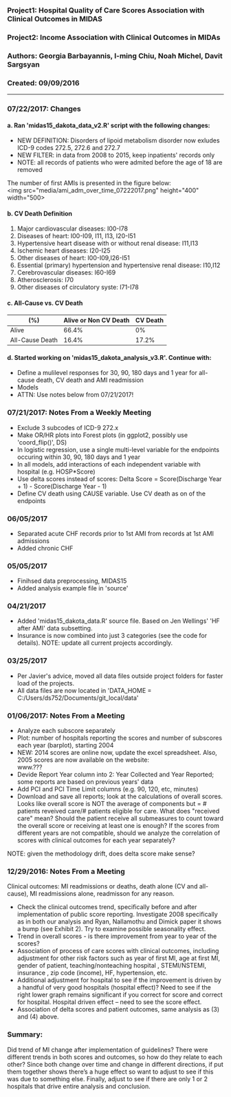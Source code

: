 ### Project1: Hospital Quality of Care Scores Association with Clinical Outcomes in MIDAS 
### Project2: Income Association with Clinical Outcomes in MIDAs
### Authors: Georgia Barbayannis, I-ming Chiu, Noah Michel, Davit Sargsyan   
### Created: 09/09/2016   

---

### 07/22/2017: Changes
#### a. Ran 'midas15_dakota_data_v2.R' script with the following changes:    
* NEW DEFINITION: Disorders of lipoid metabolism disorder now exludes ICD-9 codes 272.5, 272.6 and 272.7   
* NEW FILTER: in data from 2008 to 2015, keep inpatients' records only  
* NOTE: all records of patients who were admited before the age of 18 are removed  
   
The number of first AMIs is presented in the figure below:   
<img src="media/ami_adm_over_time_07222017.png" height="400" width="500>   

#### b. CV Death Definition
1. Major cardiovascular diseases: I00-I78   
2. Diseases of heart: I00-I09, I11, I13, I20-I51   
3. Hypertensive heart disease with or without renal disease: I11,I13  
4. Ischemic heart diseases: I20-I25  
5. Other diseases of heart: I00-I09,I26-I51   
6. Essential (primary) hypertension and hypertensive renal disease: I10,I12   
7. Cerebrovascular diseases: I60-I69   
8. Atherosclerosis: I70   
9. Other diseases of circulatory syste: I71-I78   

#### c. All-Cause vs. CV Death
| (%)                | Alive or Non CV Death | CV Death  |
|--------------------|-----------------------|-----------|
| Alive              | 66.4%                 | 0%        |
| All-Cause Death    | 16.4%                 | 17.2%     |

#### d. Started working on 'midas15_dakota_analysis_v3.R'. Continue with:   
* Define a mulilevel responses for 30, 90, 180 days and 1 year for all-cause death, CV death and AMI readmission   
* Models    
* ATTN: Use notes below from 07/21/2017!    

### 07/21/2017: Notes From a Weekly Meeting
* Exclude 3 subcodes of ICD-9 272.x   
* Make OR/HR plots into Forest plots (in ggplot2, possibly use 'coord_flip()', DS)    
* In logistic regression, use a single multi-level variable for the endpoints occuring within 30, 90, 180 days and 1 year   
* In all models, add interactions of each independent variable with hospital (e.g. HOSP*Score)    
* Use delta scores instead of scores: Delta Score = Score(Discharge Year + 1) - Score(Discharge Year  - 1)
* Define CV death using CAUSE variable. Use CV death as on of the endpoints   

### 06/05/2017
* Separated acute CHF records prior to 1st AMI from records at 1st AMI admissions
* Added chronic CHF

### 05/05/2017
* Finihsed data preprocessing, MIDAS15
* Added analysis example file in 'source'

### 04/21/2017

* Added 'midas15_dakota_data.R' source file. Based on Jen Wellings' 'HF after AMI' data subsetting.
* Insurance is now combined into just 3 categories (see the code for details). NOTE: update all current projects accordingly.

### 03/25/2017   

* Per Javier's advice, moved all data files outside project folders for faster load of the projects. 
* All data files are now located in 'DATA_HOME = C:/Users/ds752/Documents/git_local/data'

### 01/06/2017: Notes From a Meeting
* Analyze each subscore separately   
* Plot: number of hospitals reporting the scores and number of subscores each year (barplot), starting 2004   
* NEW: 2014 scores are online now, update the excel spreadsheet. Also, 2005 scores are now available on the website:   
www.???   
* Devide Report Year column into 2: Year Collected and Year Reported; some reports are based on previous years' data   
* Add PCI and PCI Time Limit columns (e.g. 90, 120, etc, minutes)   
* Download and save all reports; look at the calculations of overall scores. Looks like overall score is NOT the average of components but = # patients reveived care/# patients eligible for care. What does "received care" mean? Should the patient receive all submeasures to count toward the overall score or receiving at least one is enough? If the scores from different years are not compatible, should we analyze the correlation of scores with clinical outcomes for each year separately?   
   
NOTE: given the methodology drift, does delta score make sense?   

### 12/29/2016: Notes From a Meeting
Clinical outcomes: MI readmissions or deaths, death alone (CV and all-cause), MI readmissions alone, readmisson for any reason.   
   
* Check the clinical outcomes trend, specifically before and after implementation of public score reporting. Investigate 2008 specifically as in both our analysis and Ryan, Nallamothu and Dimick paper it shows a bump (see Exhibit 2). Try to examine possible seasonality effect.   
* Trend in overall scores - is there improvement from year to year of the scores?   
* Association of process of care scores with clinical outcomes, including adjustment for other risk factors such as year of first MI, age at first MI, gender of patient, teaching/nonteaching hospital , STEMI/NSTEMI, insurance , zip code (income), HF, hypertension, etc.   
* Additional adjustment for hospital to see if the improvement is driven by a handful of very good hospitals (hospital effect)? Need to see if the right lower graph remains significant if you correct for score and correct for hospital. Hospital driven effect – need to see the score effect.   
* Association of delta scores and patient outcomes, same analysis as (3) and (4) above.   

### Summary: 
Did trend of MI change after implementation of guidelines? There were different trends in both scores and outcomes, so how do they relate to each other? Since both change over time and change in different directions, if put them together shows there’s a huge effect so want to adjust to see if this was due to something else. Finally, adjust to see if there are only 1 or 2 hospitals that drive entire analysis and conclusion.   